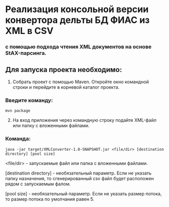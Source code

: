 # Реализация консольной версии конвертора дельты БД ФИАС из XML в CSV
### с помощью подхода чтения XML документов на основе StAX-парсинга.


## Для запуска проекта необходимо:

1. Собрать проект с помощью Maven. Откройте окно командной строки и перейдите в корневой каталог проекта.

### Введите команду: 
    mvn package

2. На вход приложения через командную строку подайте XML-файл или 
папку с вложенными файлами.

### Команда:
    java -jar target/XMLConverter-1.0-SNAPSHOT.jar <file/dir> [destination directory] [pool size]

<file/dir> - запускаемые файл или папка с вложенными файлами.

[destination directory] - необязательный параметр. Если не указать папку назначения, то сгенерированный csv файл будет расположен рядом с запускаемым фалом.

[pool size] - необязательный параметр. Если не указать размер потока, то размер потока по умолчания равен 5.